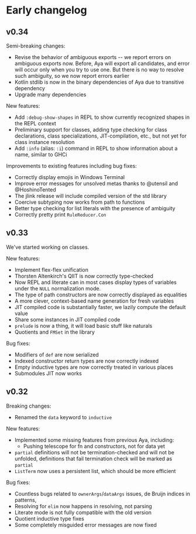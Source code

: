 # Early changelog

## v0.34

Semi-breaking changes:

- Revise the behavior of ambiguous exports -- we report errors on ambiguous exports now.
  Before, Aya will export all candidates, and error will occur only when you try to use one.
  But there is no way to resolve such ambiguity, so we now report errors earlier
- Kotlin stdlib is now in the binary dependencies of Aya due to transitive dependency
- Upgrade many dependencies

New features:

- Add `:debug-show-shapes` in REPL to show currently recognized shapes in the REPL context
- Preliminary support for classes, adding type checking for class declarations,
  class specializations, JIT-compilation, etc., but not yet for class instance resolution
- Add `:info` (alias: `:i`) command in REPL to show information about a name, similar to GHCi

Improvements to existing features including bug fixes:

- Correctly display emojis in Windows Terminal
- Improve error messages for unsolved metas thanks to @utensil and @HoshinoTented
- The jlink release will include compiled version of the std library
- Coercive subtyping now works from path to functions
- Better type checking for list literals with the presence of ambiguity
- Correctly pretty print `RuleReducer.Con`

## v0.33

We've started working on classes.

New features:

- Implement flex-flex unification
- Thorsten Altenkirch's QIIT is now correctly type-checked
- Now REPL and literate can in most cases display types of variables under
  the `NULL` normalization mode.
- The type of path constructors are now correctly displayed as equalities
- A more clever, context-based name generation for fresh variables
- JIT compiled code is substantially faster, we lazily compute the default value
- Share some instances in JIT compiled code
- `prelude` is now a thing, it will load basic stuff like naturals
- Quotients and `FMSet` in the library

Bug fixes:

- Modifiers of `def` are now serialized
- Indexed constructor return types are now correctly indexed
- Empty inductive types are now correctly treated in various places
- Submodules JIT now works

## v0.32

Breaking changes:

- Renamed the `data` keyword to `inductive`

New features:

- Implemented some missing features from previous Aya, including:
  - Pushing telescope for fn and constructors, not for data yet
- `partial` definitions will not be termination-checked and will not be unfolded,
  definitions that fail termination check will be marked as `partial`
- `ListTerm` now uses a persistent list, which should be more efficient

Bug fixes:

- Countless bugs related to `ownerArgs`/`dataArgs` issues, de Bruijn indices in
  patterns, 
- Resolving for `elim` now happens in resolving, not parsing
- Literate mode is not fully compatible with the old version
- Quotient inductive type fixes
- Some completely misguided error messages are now fixed
